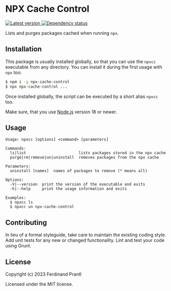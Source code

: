 # NPX Cache Control

[![Latest version](https://img.shields.io/npm/v/npx-cache-control)
 ![Dependency status](https://img.shields.io/librariesio/release/npm/npx-cache-control)
](https://www.npmjs.com/package/npx-cache-control)

Lists and purges packages cached when running `npx`.

## Installation

This package is usually installed globally, so that you can use the `npxcc` executable from any directory. You can install it during the first usage with `npx` too:

```sh
$ npm i -g npx-cache-control
$ npx npx-cache-control ...
```

Once installed globally, the script can be executed by a short alias `npxcc` too.

Make sure, that you use [Node.js] version 18 or newer.

## Usage

    Usage: npxcc [options] <command> [parameters]

    Commands:
      ls|list                       lists packages stored in the npx cache
      purge|rm|remove|un|uninstall  removes packages from the npx cache

    Parameters:
      uninstall [names]  names of packages to remove (* means all)

    Options:
      -V|--version  print the version of the executable and exits
      -h|--help     print the usage information and exits

    Examples:
      $ npxcc ls
      $ npxcc un npx-cache-control

## Contributing

In lieu of a formal styleguide, take care to maintain the existing coding style.  Add unit tests for any new or changed functionality. Lint and test your code using Grunt.

## License

Copyright (c) 2023 Ferdinand Prantl

Licensed under the MIT license.

[Node.js]: http://nodejs.org/
